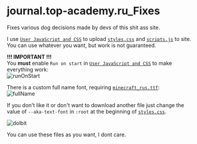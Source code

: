 # journal.top-academy.ru_Fixes
Fixes various dog decisions made by devs of this shit ass site.

I use  [`User JavaScript and CSS`](https://chromewebstore.google.com/detail/user-javascript-and-css/nbhcbdghjpllgmfilhnhkllmkecfmpld) to upload [`styles.css`](styles.css) and [`scripts.js`](scripts.js) to site. You can use whatever you want, but work is not guaranteed.

**!!! IMPORTANT !!!**<br/>
You **must** enable `Run on start` in [`User JavaScript and CSS`](https://chromewebstore.google.com/detail/user-javascript-and-css/nbhcbdghjpllgmfilhnhkllmkecfmpld) to make everything work: <br/>
![runOnStart](https://i.imgur.com/ryBqP2r.png)

There is a custom full name font, requiring [`minecraft_rus.ttf`](minecraft_rus.ttf): <br/>
![fullName](https://i.imgur.com/De2PDHZ.png)

If you don't like it or don't want to download another file just change the value of `--aka-text-font` in `:root` at the beginning of [`styles.css`](styles.css).

![dolbit](https://i.imgur.com/olmHX1r.gif)

You can use these files as you want, I dont care. 